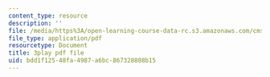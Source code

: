 ```yaml
---
content_type: resource
description: ''
file: /media/https%3A/open-learning-course-data-rc.s3.amazonaws.com/cms-608-game-design-fall-2010/bdd1f12548fa4987a6bc867328808b15_68559.pdf
file_type: application/pdf
resourcetype: Document
title: 3play pdf file
uid: bdd1f125-48fa-4987-a6bc-867328808b15
---
```

